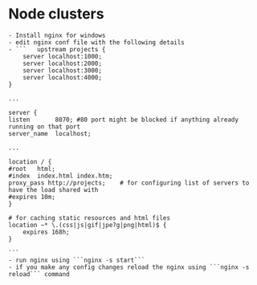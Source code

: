 # Node clusters
	- Install nginx for windows
	- edit nginx conf file with the following details
	- ```	upstream projects {
		server localhost:1000;
		server localhost:2000;
		server localhost:3000;
		server localhost:4000;
	}
	
	...
	
	server {
	listen       8070; #80 port might be blocked if anything already running on that port
	server_name  localhost;

	...
	
	location / {
	#root   html;
	#index  index.html index.htm;
	proxy_pass http://projects;    # for configuring list of servers to have the load shared with
	#expires 10m;
	}
	
	# for caching static resources and html files
	location ~* \.(css|js|gif|jpe?g|png|html)$ {
		expires 168h;
	}
	
	```
	- run nginx using ```nginx -s start```
	- if you make any config changes reload the nginx using ```nginx -s reload``` command